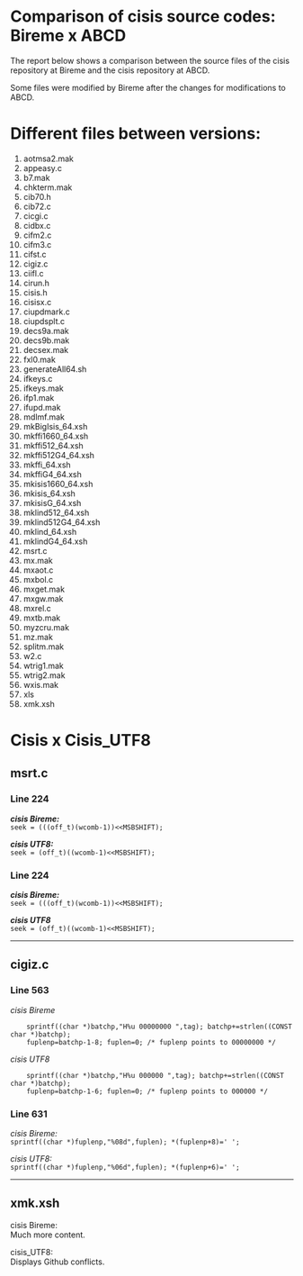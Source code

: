 # Comparison of cisis source codes: Bireme x ABCD

The report below shows a comparison between the source files of the cisis repository at Bireme and the cisis repository at ABCD.

Some files were modified by Bireme after the changes for modifications to ABCD.

# Different files between versions:

1.  aotmsa2.mak
2.  appeasy.c
3.  b7.mak
4.  chkterm.mak
5.  cib70.h
6.  cib72.c
7.  cicgi.c
8.  cidbx.c
9.  cifm2.c
10.  cifm3.c
11.  cifst.c
12.  cigiz.c
13.  ciifl.c
14.  cirun.h
15.  cisis.h
16.  cisisx.c
17.  ciupdmark.c
18.  ciupdsplt.c
19.  decs9a.mak
20.  decs9b.mak
21.  decsex.mak
22.  fxl0.mak
23.  generateAll64.sh
24.  ifkeys.c
25.  ifkeys.mak
26.  ifp1.mak
27.  ifupd.mak
28.  mdlmf.mak
29.  mkBigIsis\_64.xsh
30.  mkffi1660\_64.xsh
31.  mkffi512\_64.xsh
32.  mkffi512G4\_64.xsh
33.  mkffi\_64.xsh
34.  mkffiG4\_64.xsh
35.  mkisis1660\_64.xsh
36.  mkisis\_64.xsh
37.  mkisisG\_64.xsh
38.  mklind512\_64.xsh
39.  mklind512G4\_64.xsh
40.  mklind\_64.xsh
41.  mklindG4\_64.xsh
42.  msrt.c
43.  mx.mak
44.  mxaot.c
45.  mxbol.c
46.  mxget.mak
47.  mxgw.mak
48.  mxrel.c
49.  mxtb.mak
50.  myzcru.mak
51.  mz.mak
52.  splitm.mak
53.  w2.c
54.  wtrig1.mak
55.  wtrig2.mak
56.  wxis.mak
57.  xls
58.  xmk.xsh

# Cisis x Cisis\_UTF8

## msrt.c

### Line 224

  
_**cisis Bireme:**_  
`seek = (((off_t)(wcomb-1))<<MSBSHIFT);`

  
_**cisis UTF8:**_  
`seek = (off_t)((wcomb-1)<<MSBSHIFT);`

### Line 224

_**cisis Bireme:**_  
`seek = (((off_t)(wcomb-1))<<MSBSHIFT);`

_**cisis UTF8**_  
`seek = (off_t)((wcomb-1)<<MSBSHIFT);`

---

## cigiz.c

### Line 563

_cisis Bireme_

```
    sprintf((char *)batchp,"H%u 00000000 ",tag); batchp+=strlen((CONST char *)batchp);
    fuplenp=batchp-1-8; fuplen=0; /* fuplenp points to 00000000 */
```

_cisis UTF8_

```
    sprintf((char *)batchp,"H%u 000000 ",tag); batchp+=strlen((CONST char *)batchp);
    fuplenp=batchp-1-6; fuplen=0; /* fuplenp points to 000000 */
```

### Line 631

_cisis Bireme:_  
`sprintf((char *)fuplenp,"%08d",fuplen); *(fuplenp+8)=' ';`

_cisis UTF8:_  
`sprintf((char *)fuplenp,"%06d",fuplen); *(fuplenp+6)=' ';`

---

## xmk.xsh

cisis Bireme:  
Much more content.

cisis\_UTF8:  
Displays Github conflicts.
